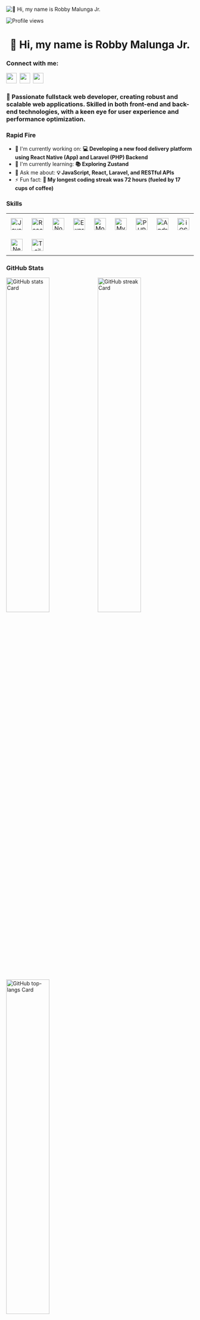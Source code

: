 ![👋 Hi, my name is Robby Malunga Jr.](https://www.21kschool.com/za/wp-content/uploads/sites/23/2024/03/What-Is-Block-Coding-For-Kids_Guide-To-Get-Started-With-Learning-Block-Coding.jpg)

![Profile views](https://komarev.com/ghpvc/?username=iamrobbiejr&label=Profile%20views&color=0e75b6&style=flat)

<div id="toc">
  <ul align="center" style="list-style: none">
    <summary>
      <h1>
        👋 Hi, my name is Robby Malunga Jr.
      </h1>
    </summary>
  </ul>
</div>

**<h3 align="left">Connect with me:</h3>** 
<p align="left"><a href="https://twitter.com/Sushil__SM" target="_blank"><img src="https://img.shields.io/badge/Twitter-000000?logo=X&logoColor=white" height="28" style="margin-right: 4px"></a> <a href="https://www.linkedin.com/in/robby-malunga" target="_blank"><img src="https://img.shields.io/badge/LinkedIn-0077B5?style=for-the-badge&logo=linkedin&logoColor=white" height="28" style="margin-right: 4px"></a> <a href="https://github.com/iamrobbiejr" target="_blank"><img src="https://img.shields.io/badge/GitHub-100000?style=for-the-badge&logo=github&logoColor=white" height="28" style="margin-right: 4px"></a></p>

 **<h3 align="left">🚀 Passionate fullstack web developer, creating robust and scalable web applications. Skilled in both front-end and back-end technologies, with a keen eye for user experience and performance optimization.</h3>**

**<h3 align="left">Rapid Fire</h3>**

- 💼 I'm currently working on: **💻 Developing a new food delivery platform using React Native (App) and Laravel (PHP) Backend**
- 🌱 I'm currently learning: **📚 Exploring Zustand**
- 💬 Ask me about: **💡 JavaScript, React, Laravel, and RESTful APIs**
- ⚡ Fun fact: **🎢 My longest coding streak was 72 hours (fueled by 17 cups of coffee)**

 **<h3 align="left">Skills</h3>**

<table style="width: 100%; border: 0px solid white;"><tr><td style="text-align: center; border: 0px; padding: 12px;"><img src="https://img.shields.io/badge/JavaScript-F7DF1C?logo=javascript&logoColor=white" height="32" alt="JavaScript"/></td><td style="text-align: center; border: 0px; padding: 12px;"><img src="https://img.shields.io/badge/React-20232A?logo=react&logoColor=61DAFB" height="32" alt="React"/></td><td style="text-align: center; border: 0px; padding: 12px;"><img src="https://img.shields.io/badge/Node.js-8CC84B?logo=node.js&logoColor=white" height="32" alt="Node.js"/></td><td style="text-align: center; border: 0px; padding: 12px;"><img src="https://img.shields.io/badge/Express-000000?logo=express&logoColor=white" height="32" alt="Express"/></td><td style="text-align: center; border: 0px; padding: 12px;"><img src="https://img.shields.io/badge/MongoDB-4EA94B?logo=mongodb&logoColor=white" height="32" alt="MongoDB"/></td><td style="text-align: center; border: 0px; padding: 12px;"><img src="https://img.shields.io/badge/MySQL-4479A1?logo=mysql&logoColor=white" height="32" alt="MySQL"/></td><td style="text-align: center; border: 0px; padding: 12px;"><img src="https://img.shields.io/badge/PHP-777BB4?logo=php&logoColor=white" height="32" alt="PHP"/></td><td style="text-align: center; border: 0px; padding: 12px;"><img src="https://cdn.simpleicons.org/android/3DDC84" height="32" alt="Android"/></td><td style="text-align: center; border: 0px; padding: 12px;"><img src="https://cdn.simpleicons.org/ios/000000" height="32" alt="iOS"/></td><td style="text-align: center; border: 0px; padding: 12px;"><img src="https://cdn.simpleicons.org/github/181717" height="32" alt="GitHub"/></td><td style="text-align: center; border: 0px; padding: 12px;"><img src="https://cdn.simpleicons.org/git/F1502F" height="32" alt="Git"/></td><td style="text-align: center; border: 0px; padding: 12px;"><img src="https://cdn.simpleicons.org/laravel/FF2D20" height="32" alt="Laravel"/></td></tr><tr><td style="text-align: center; border: 0px; padding: 12px;"><img src="https://cdn.simpleicons.org/nextdotjs/000000" height="32" alt="Next.js"/></td><td style="text-align: center; border: 0px; padding: 12px;"><img src="https://cdn.simpleicons.org/tailwindcss/06B6D4" height="32" alt="Tailwind"/></td></table>

 **<h3 align="left">GitHub Stats</h3>**

<p align="left">
  <img width="48%" src="https://github-readme-stats.vercel.app/api?username=iamrobbiejr&theme=react&hide_title=false&hide_rank=false&show_icons=false&include_all_commits=false&count_private=true&line_height=23" alt="GitHub stats Card" />
  <img width="48%" src="https://streak-stats.demolab.com/?user=iamrobbiejr&theme=react&hide_border=false&date_format=M+j%5B%2C+Y%5D&mode=daily&hide_total_contributions=false&hide_current_streak=false&hide_longest_streak=false&card_height=200" alt="GitHub streak Card" />
</p>

<p align="left">
  <img width="48%" src="https://github-readme-stats.vercel.app/api/top-langs?username=iamrobbiejr&theme=react&hide_title=false&layout=compact&langs_count=6&hide_progress=false&card_width=400" alt="GitHub top-langs Card" />
</p>

